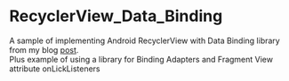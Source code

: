 # RecyclerView_Data_Binding
A sample of implementing Android RecyclerView with Data Binding library from my blog <a href="http://www.myhexaville.com/2016/11/28/android-recyclerview-data-binding/">post</a>. <br/>
Plus example of using a library for Binding Adapters and Fragment View attribute onLickListeners 

